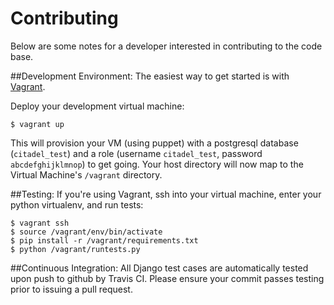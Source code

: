 Contributing
============

Below are some notes for a developer interested in contributing to the code base.

##Development Environment:
The easiest way to get started is with [Vagrant](https://www.vagrantup.com/).

Deploy your development virtual machine:

    $ vagrant up
    
This will provision your VM (using puppet) with a postgresql database (`citadel_test`) and a role (username `citadel_test`, password `abcdefghijklmnop`) to get going. Your host directory will now map to the Virtual Machine's `/vagrant` directory.

##Testing:
If you're using Vagrant, ssh into your virtual machine, enter your python virtualenv, and run tests:

    $ vagrant ssh
    $ source /vagrant/env/bin/activate
    $ pip install -r /vagrant/requirements.txt
    $ python /vagrant/runtests.py
    
##Continuous Integration:
All Django test cases are automatically tested upon push to github by Travis CI.  Please ensure your commit passes testing prior to issuing a pull request.
